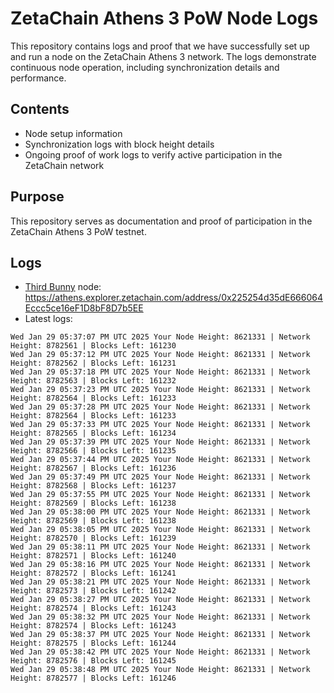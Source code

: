 # ZetaChain Athens 3 PoW Node Logs
This repository contains logs and proof that we have successfully set up and run a node on the ZetaChain Athens 3 network. The logs demonstrate continuous node operation, including synchronization details and performance.

## Contents
- Node setup information
- Synchronization logs with block height details
- Ongoing proof of work logs to verify active participation in the ZetaChain network

## Purpose
This repository serves as documentation and proof of participation in the ZetaChain Athens 3 PoW testnet.

## Logs

- [Third Bunny](https://thirdbunny.xyz/) node: https://athens.explorer.zetachain.com/address/0x225254d35dE666064Eccc5ce16eF1D8bF8D7b5EE
- Latest logs:
```
Wed Jan 29 05:37:07 PM UTC 2025 Your Node Height: 8621331 | Network Height: 8782561 | Blocks Left: 161230
Wed Jan 29 05:37:12 PM UTC 2025 Your Node Height: 8621331 | Network Height: 8782562 | Blocks Left: 161231
Wed Jan 29 05:37:18 PM UTC 2025 Your Node Height: 8621331 | Network Height: 8782563 | Blocks Left: 161232
Wed Jan 29 05:37:23 PM UTC 2025 Your Node Height: 8621331 | Network Height: 8782564 | Blocks Left: 161233
Wed Jan 29 05:37:28 PM UTC 2025 Your Node Height: 8621331 | Network Height: 8782564 | Blocks Left: 161233
Wed Jan 29 05:37:33 PM UTC 2025 Your Node Height: 8621331 | Network Height: 8782565 | Blocks Left: 161234
Wed Jan 29 05:37:39 PM UTC 2025 Your Node Height: 8621331 | Network Height: 8782566 | Blocks Left: 161235
Wed Jan 29 05:37:44 PM UTC 2025 Your Node Height: 8621331 | Network Height: 8782567 | Blocks Left: 161236
Wed Jan 29 05:37:49 PM UTC 2025 Your Node Height: 8621331 | Network Height: 8782568 | Blocks Left: 161237
Wed Jan 29 05:37:55 PM UTC 2025 Your Node Height: 8621331 | Network Height: 8782569 | Blocks Left: 161238
Wed Jan 29 05:38:00 PM UTC 2025 Your Node Height: 8621331 | Network Height: 8782569 | Blocks Left: 161238
Wed Jan 29 05:38:05 PM UTC 2025 Your Node Height: 8621331 | Network Height: 8782570 | Blocks Left: 161239
Wed Jan 29 05:38:11 PM UTC 2025 Your Node Height: 8621331 | Network Height: 8782571 | Blocks Left: 161240
Wed Jan 29 05:38:16 PM UTC 2025 Your Node Height: 8621331 | Network Height: 8782572 | Blocks Left: 161241
Wed Jan 29 05:38:21 PM UTC 2025 Your Node Height: 8621331 | Network Height: 8782573 | Blocks Left: 161242
Wed Jan 29 05:38:27 PM UTC 2025 Your Node Height: 8621331 | Network Height: 8782574 | Blocks Left: 161243
Wed Jan 29 05:38:32 PM UTC 2025 Your Node Height: 8621331 | Network Height: 8782574 | Blocks Left: 161243
Wed Jan 29 05:38:37 PM UTC 2025 Your Node Height: 8621331 | Network Height: 8782575 | Blocks Left: 161244
Wed Jan 29 05:38:42 PM UTC 2025 Your Node Height: 8621331 | Network Height: 8782576 | Blocks Left: 161245
Wed Jan 29 05:38:48 PM UTC 2025 Your Node Height: 8621331 | Network Height: 8782577 | Blocks Left: 161246
```
